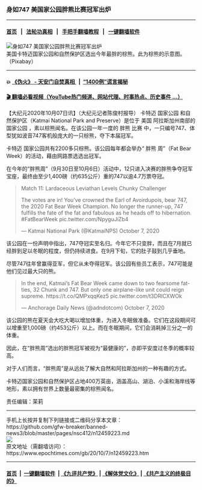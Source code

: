 ### 身如747 美国家公园胖熊比赛冠军出炉
------------------------

#### [首页](https://github.com/gfw-breaker/banned-news3/blob/master/README.md) &nbsp;&nbsp;|&nbsp;&nbsp; [法轮功真相](https://github.com/begood0513/basic/blob/master/README.md)  &nbsp;&nbsp;|&nbsp;&nbsp; [手把手翻墙教程](https://github.com/gfw-breaker/guides/wiki)  &nbsp;&nbsp;|&nbsp;&nbsp; [一键翻墙软件](https://github.com/gfw-breaker/nogfw/blob/master/README.md)  



<div><img alt="身如747 美国家公园胖熊比赛冠军出炉" class="attachment-djy_600_400 size-djy_600_400 wp-post-image" src="https://i.epochtimes.com/assets/uploads/2020/10/bear-1903099_1920-600x400.jpg"/>
<div class="caption">
 美国卡特迈国家公园和自然保护区选出今年最胖的棕熊。此为棕熊的示意图。（Pixabay）
</div></div><hr/>

#### 💥 [《伪火》 - 天安门自焚真相 ](http://158.247.195.190:10000/videos/blog/weihuo.html)&nbsp; |&nbsp; [“1400例”谎言揭秘  ](http://158.247.195.190:10000/videos/blog/jiexi1400.html)

#### [ 🎬  翻墙必看视频（YouTube热门频道、网站代理、时事热点、历史事件 ...）](https://github.com/gfw-breaker/links/blob/master/banned.md)

<div><p>
 【大纪元2020年10月07日讯】（大纪元记者陈俊村报导）
 <ok href="https://www.epochtimes.com/gb/tag/%E5%8D%A1%E7%89%B9%E8%BF%88.html">
  卡特迈
 </ok>
 <ok href="https://www.epochtimes.com/gb/tag/%E5%9B%BD%E5%AE%B6%E5%85%AC%E5%9B%AD.html">
  国家公园
 </ok>
 和自然保护区（Katmai National Park and Preserve）是位于
 <ok href="https://www.epochtimes.com/gb/tag/%E7%BE%8E%E5%9B%BD.html">
  美国
 </ok>
 阿拉斯加州南部的
 <ok href="https://www.epochtimes.com/gb/tag/%E5%9B%BD%E5%AE%B6%E5%85%AC%E5%9B%AD.html">
  国家公园
 </ok>
 ，素以棕熊闻名。在该公园一年一度的
 <ok href="https://www.epochtimes.com/gb/tag/%E8%83%96%E7%86%8A.html">
  胖熊
 </ok>
 <ok href="https://www.epochtimes.com/gb/tag/%E6%AF%94%E8%B5%9B.html">
  比赛
 </ok>
 中，一只编号747、体型犹如波音747客机般庞大的一只棕熊，夺下本届冠军。
</p>
<p>
 <ok href="https://www.epochtimes.com/gb/tag/%E5%8D%A1%E7%89%B9%E8%BF%88.html">
  卡特迈
 </ok>
 国家公园共有2200多只棕熊。该公园每年都会举办“
 <ok href="https://www.epochtimes.com/gb/tag/%E8%83%96%E7%86%8A.html">
  胖熊
 </ok>
 周”（Fat Bear Week）的活动，藉由网路票选选出冠军。
</p>
<p>
 在今年的“胖熊周”（9月30日至10月6日）活动中，12只进入决赛的胖熊争夺冠军宝座，最终由至少1,400磅（约635公斤）重的747以逾4.7万票夺冠。
</p>
<blockquote class="twitter-tweet">
 <p dir="ltr" lang="en">
  Match 11: Lardaceous Leviathan Levels Chunky Challenger
 </p>
 <p>
  The votes are in! You’ve crowned the Earl of Avoirdupois, bear 747, the 2020 Fat Bear Week Champion. No longer the runner-up, 747 fulfills the fate of the fat and fabulous as he heads off to hibernation.
  <ok href="https://twitter.com/hashtag/FatBearWeek?src=hash&amp;ref_src=twsrc%5Etfw">
   #FatBearWeek
  </ok>
  <ok href="https://t.co/NpyguJiZb4">
   pic.twitter.com/NpyguJiZb4
  </ok>
 </p>
 <p>
  — Katmai National Park (@KatmaiNPS)
  <ok href="https://twitter.com/KatmaiNPS/status/1313660315893141504?ref_src=twsrc%5Etfw">
   October 7, 2020
  </ok>
 </p>
</blockquote>
<p>
 <p>
  该公园在一份声明中指出，747夺冠实至名归。今年它不只变胖，而且在7月就已经胖到足以冬眠的程度，但仍持续进食。在9月下旬，它的肚子鼓到几乎垂地。
 </p>
 <p>
  尽管747往年曾赢得亚军，但它从未夺得冠军。该公园有些员工表示，747可能是他们见过最大只的熊。
 </p>
 <blockquote class="twitter-tweet">
  <p dir="ltr" lang="en">
   In the end, Katmai’s Fat Bear Week came down to two fearsome fatties, 32 Chunk and 747. But only one airplane-like unit could reign supreme.
   <ok href="https://t.co/QMPxqqKez5">
    https://t.co/QMPxqqKez5
   </ok>
   <ok href="https://t.co/t3DRlCXWOk">
    pic.twitter.com/t3DRlCXWOk
   </ok>
  </p>
  <p>
   — Anchorage Daily News (@adndotcom)
   <ok href="https://twitter.com/adndotcom/status/1313684923799072768?ref_src=twsrc%5Etfw">
    October 7, 2020
   </ok>
  </p>
 </blockquote>
 <p>
  <p>
   该公园的熊在夏天会大吃大喝以增加体重，为进入冬眠做准备。它们在这段期间可以增重至1,000磅（约453公斤）以上。而在冬眠期间，它们会消耗掉三分之一的体重。
  </p>
  <p>
   因此，在“胖熊周”选出的胖熊冠军被视为“最健康的”，亦即平安度过冬季的概率较高。
  </p>
  <p>
   对于人们而言，“胖熊周”是从远处了解大自然和阿拉斯加州的一种有趣的方式。
  </p>
  <p>
   卡特迈国家公园和自然保护区占地400万英亩，涵盖高山、湖泊、小溪和海岸线等地形，素以拥有世界上数量最密集的棕熊闻名。
  </p>
  <p>
   责任编辑：茉莉
  </p>
 </p>
</p></div>
<hr/>
手机上长按并复制下列链接或二维码分享本文章：<br/>
https://github.com/gfw-breaker/banned-news3/blob/master/pages/nsc412/n12459223.md <br/>
<a href='https://github.com/gfw-breaker/banned-news3/blob/master/pages/nsc412/n12459223.md'><img src='https://github.com/gfw-breaker/banned-news3/blob/master/pages/nsc412/n12459223.md.png'/></a> <br/>
原文地址（需翻墙访问）：https://www.epochtimes.com/gb/20/10/7/n12459223.htm


------------------------
#### [首页](https://github.com/gfw-breaker/banned-news3/blob/master/README.md) &nbsp;|&nbsp; [一键翻墙软件](https://github.com/gfw-breaker/nogfw/blob/master/README.md) &nbsp;| [《九评共产党》](https://github.com/gfw-breaker/9ping.md/blob/master/README.md#九评之一评共产党是什么) | [《解体党文化》](https://github.com/gfw-breaker/jtdwh.md/blob/master/README.md) | [《共产主义的终极目的》](https://github.com/gfw-breaker/gczydzjmd.md/blob/master/README.md)


<img src='http://gfw-breaker.win/banned-news3/pages/nsc412/n12459223.md' width='0px' height='0px'/>